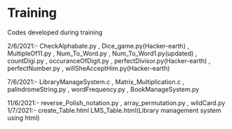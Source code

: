 # Training

Codes developed during training

2/6/2021:-  CheckAlphabate.py ,
            Dice_game.py(Hacker-earth) ,
            MultipleOf11.py ,
            Num_To_Word.py ,
            Num_To_Word1.py(updated) ,
            countDigi.py ,
            occuranceOfDigit.py ,
            perfectDivisor.py(Hacker-earth) ,
            perfectNumber.py ,
            willSheAcceptHim.py(Hacker-earth)
            

7/6/2021:-  LibraryManageSystem.c ,
            Matrix_Multiplication.c ,
            palindromeString.py ,
            wordFrequency.py ,
            BookManageSystem.py 
          
11/6/2021:-  reverse_Polish_notation.py , 
             array_permutation.py , 
             wildCard.py 
1/7/2021:-  create_Table.html
            LMS_Table.html(Library management system using html)
